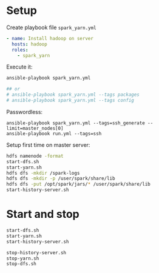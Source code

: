 # Setup

Create playbook file `spark_yarn.yml`
```yaml
- name: Install hadoop on server
  hosts: hadoop
  roles:
    - spark_yarn
```

Execute it:
```bash
ansible-playbook spark_yarn.yml

## or
# ansible-playbook spark_yarn.yml --tags packages
# ansible-playbook spark_yarn.yml --tags config
```

Passwordless:
```sehll
ansible-playbook spark_yarn.yml --tags=ssh_generate --limit=master_nodes[0]
ansible-playbook run.yml --tags=ssh
```

Setup first time on master server:
```bash
hdfs namenode -format
start-dfs.sh
start-yarn.sh
hdfs dfs -mkdir /spark-logs
hdfs dfs -mkdir -p /user/spark/share/lib
hdfs dfs -put /opt/spark/jars/* /user/spark/share/lib
start-history-server.sh
```

# Start and stop

```bash
start-dfs.sh
start-yarn.sh
start-history-server.sh

stop-history-server.sh
stop-yarn.sh
stop-dfs.sh
```
